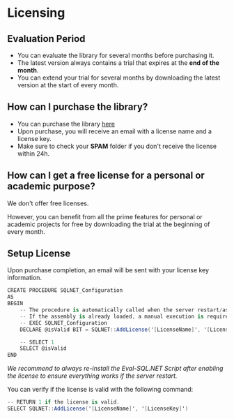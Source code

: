 # Licensing

## Evaluation Period
- You can evaluate the library for several months before purchasing it.
- The latest version always contains a trial that expires at the **end of the month**. 
- You can extend your trial for several months by downloading the latest version at the start of every month.

## How can I purchase the library?
- You can purchase the library [here](/pricing)
- Upon purchase, you will receive an email with a license name and a license key.
- Make sure to check your **SPAM** folder if you don't receive the license within 24h.

## How can I get a free license for a personal or academic purpose?
We don't offer free licenses.

However, you can benefit from all the prime features for personal or academic projects for free by downloading the trial at the beginning of every month.

## Setup License

Upon purchase completion, an email will be sent with your license key information.


```csharp
CREATE PROCEDURE SQLNET_Configuration
AS
BEGIN
	-- The procedure is automatically called when the server restart/assembly load
	-- If the assembly is already loaded, a manual execution is required
	-- EXEC SQLNET_Configuration
	DECLARE @isValid BIT = SQLNET::AddLicense('[LicenseName]', '[LicenseKey]')

	-- SELECT 1
	SELECT @isValid
END
```

_We recommend to always re-install the Eval-SQL.NET Script after enabling the license to ensure everything works if the server restart._

You can verify if the license is valid with the following command:


```csharp
-- RETURN 1 if the license is valid.
SELECT SQLNET::AddLicense('[LicenseName]', '[LicenseKey]')

```

